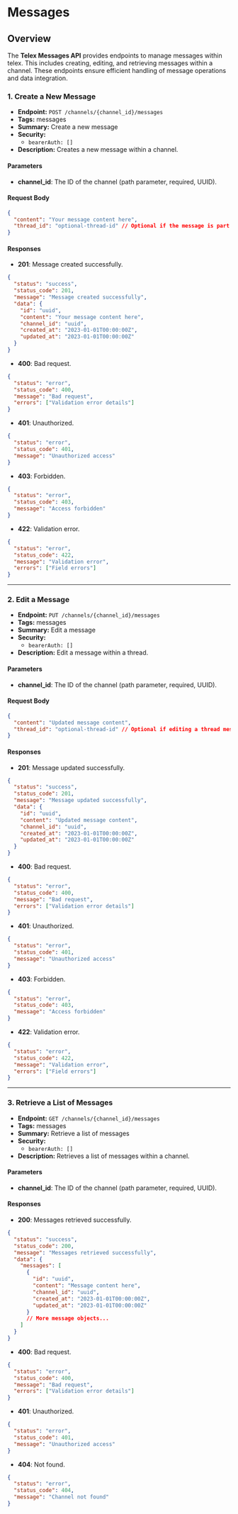 # Messages

## Overview
The **Telex Messages API** provides endpoints to manage messages within telex. This includes creating, editing, and retrieving messages within a channel. These endpoints ensure efficient handling of message operations and data integration.

### 1. Create a New Message
- **Endpoint:** `POST /channels/{channel_id}/messages`
- **Tags:** messages
- **Summary:** Create a new message
- **Security:** 
  - `bearerAuth: []`
- **Description:** Creates a new message within a channel.

#### Parameters
- **channel_id**: The ID of the channel (path parameter, required, UUID).

#### Request Body
```json
{
  "content": "Your message content here",
  "thread_id": "optional-thread-id" // Optional if the message is part of a thread
}
```

#### Responses
- **201**: Message created successfully.
```json
{
  "status": "success",
  "status_code": 201,
  "message": "Message created successfully",
  "data": {
    "id": "uuid",
    "content": "Your message content here",
    "channel_id": "uuid",
    "created_at": "2023-01-01T00:00:00Z",
    "updated_at": "2023-01-01T00:00:00Z"
  }
}
```
- **400**: Bad request.
```json
{
  "status": "error",
  "status_code": 400,
  "message": "Bad request",
  "errors": ["Validation error details"]
}
```
- **401**: Unauthorized.
```json
{
  "status": "error",
  "status_code": 401,
  "message": "Unauthorized access"
}
```
- **403**: Forbidden.
```json
{
  "status": "error",
  "status_code": 403,
  "message": "Access forbidden"
}
```
- **422**: Validation error.
```json
{
  "status": "error",
  "status_code": 422,
  "message": "Validation error",
  "errors": ["Field errors"]
}
```

---

### 2. Edit a Message
- **Endpoint:** `PUT /channels/{channel_id}/messages`
- **Tags:** messages
- **Summary:** Edit a message
- **Security:** 
  - `bearerAuth: []`
- **Description:** Edit a message within a thread.

#### Parameters
- **channel_id**: The ID of the channel (path parameter, required, UUID).

#### Request Body
```json
{
  "content": "Updated message content",
  "thread_id": "optional-thread-id" // Optional if editing a thread message
}
```

#### Responses
- **201**: Message updated successfully.
```json
{
  "status": "success",
  "status_code": 201,
  "message": "Message updated successfully",
  "data": {
    "id": "uuid",
    "content": "Updated message content",
    "channel_id": "uuid",
    "created_at": "2023-01-01T00:00:00Z",
    "updated_at": "2023-01-01T00:00:00Z"
  }
}
```
- **400**: Bad request.
```json
{
  "status": "error",
  "status_code": 400,
  "message": "Bad request",
  "errors": ["Validation error details"]
}
```
- **401**: Unauthorized.
```json
{
  "status": "error",
  "status_code": 401,
  "message": "Unauthorized access"
}
```
- **403**: Forbidden.
```json
{
  "status": "error",
  "status_code": 403,
  "message": "Access forbidden"
}
```
- **422**: Validation error.
```json
{
  "status": "error",
  "status_code": 422,
  "message": "Validation error",
  "errors": ["Field errors"]
}
```

---

### 3. Retrieve a List of Messages
- **Endpoint:** `GET /channels/{channel_id}/messages`
- **Tags:** messages
- **Summary:** Retrieve a list of messages
- **Security:** 
  - `bearerAuth: []`
- **Description:** Retrieves a list of messages within a channel.

#### Parameters
- **channel_id**: The ID of the channel (path parameter, required, UUID).

#### Responses
- **200**: Messages retrieved successfully.
```json
{
  "status": "success",
  "status_code": 200,
  "message": "Messages retrieved successfully",
  "data": {
    "messages": [
      {
        "id": "uuid",
        "content": "Message content here",
        "channel_id": "uuid",
        "created_at": "2023-01-01T00:00:00Z",
        "updated_at": "2023-01-01T00:00:00Z"
      }
      // More message objects...
    ]
  }
}
```
- **400**: Bad request.
```json
{
  "status": "error",
  "status_code": 400,
  "message": "Bad request",
  "errors": ["Validation error details"]
}
```
- **401**: Unauthorized.
```json
{
  "status": "error",
  "status_code": 401,
  "message": "Unauthorized access"
}
```
- **404**: Not found.
```json
{
  "status": "error",
  "status_code": 404,
  "message": "Channel not found"
}
```
